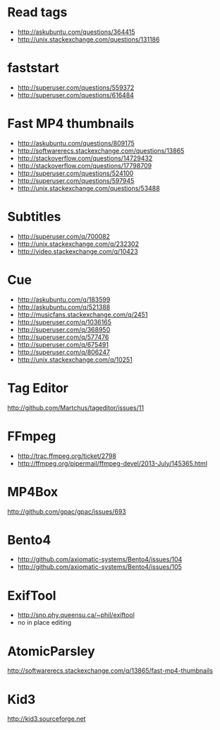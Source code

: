 
Read tags
=====================================
- http://askubuntu.com/questions/364415
- http://unix.stackexchange.com/questions/131186

faststart
=====================================
- http://superuser.com/questions/559372
- http://superuser.com/questions/616484

Fast MP4 thumbnails
=======================================================
- http://askubuntu.com/questions/809175
- http://softwarerecs.stackexchange.com/questions/13865
- http://stackoverflow.com/questions/14729432
- http://stackoverflow.com/questions/17798709
- http://superuser.com/questions/524100
- http://superuser.com/questions/597945
- http://unix.stackexchange.com/questions/53488

Subtitles
===============================
- http://superuser.com/q/700082
- http://unix.stackexchange.com/q/232302
- http://video.stackexchange.com/q/10423

Cue
===============================
- http://askubuntu.com/q/183599
- http://askubuntu.com/q/521388
- http://musicfans.stackexchange.com/q/2451
- http://superuser.com/q/1036165
- http://superuser.com/q/368950
- http://superuser.com/q/577476
- http://superuser.com/q/675491
- http://superuser.com/q/806247
- http://unix.stackexchange.com/q/10251

Tag Editor
==============================================
http://github.com/Martchus/tageditor/issues/11

FFmpeg
====================================
- http://trac.ffmpeg.org/ticket/2798
- http://ffmpeg.org/pipermail/ffmpeg-devel/2013-July/145365.html

MP4Box
======================================
http://github.com/gpac/gpac/issues/693

Bento4
=====================================================
- http://github.com/axiomatic-systems/Bento4/issues/104
- http://github.com/axiomatic-systems/Bento4/issues/105

ExifTool
========================================
- http://sno.phy.queensu.ca/~phil/exiftool
- no in place editing

AtomicParsley
=================================================================
http://softwarerecs.stackexchange.com/q/13865/fast-mp4-thumbnails

Kid3
===========================
http://kid3.sourceforge.net
